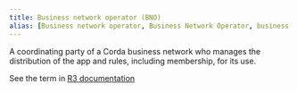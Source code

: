 ```yaml
---
title: Business network operator (BNO)
alias: [Business network operator, Business Network Operator, business network operator, BNO]
---
```


A coordinating party of a Corda business network who manages the distribution of the app and rules, including membership, for its use. 

See the term in [R3 documentation](https://docs.r3.com/en/platform/corda/4.9/community/introduction/bno.html)
